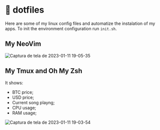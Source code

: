 # 📂 dotfiles

Here are some of my linux config files and automatize the instalation of my apps. 
To init the environment configuration run `init.sh`.

## My NeoVim

![Captura de tela de 2023-01-11 19-05-35](https://user-images.githubusercontent.com/79997705/211930496-b6db41d9-90da-4a28-b59d-c75a2227b927.png)

## My Tmux and Oh My Zsh

It shows:
 - BTC price;
 - USD price;
 - Current song playng;
 - CPU usage;
 - RAM usage;

![Captura de tela de 2023-01-11 19-03-54](https://user-images.githubusercontent.com/79997705/211930470-4b12eafd-c8c7-4995-aac6-6c700b623724.png)




